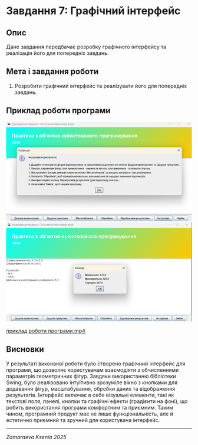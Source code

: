 # Завдання 7: Графічний інтерфейс 

## Опис
Дане завдання передбачає розробку графічного інтерфейсу та реалізація його для попередніх завдань.

## Мета і завдання роботи
1. Розробити графічний інтерфейс та реалізувати його для попередніх завдань. 


## Приклад роботи програми


![Знімок екрана 2025-04-02 174634.png](../image/%D0%97%D0%BD%D1%96%D0%BC%D0%BE%D0%BA%20%D0%B5%D0%BA%D1%80%D0%B0%D0%BD%D0%B0%202025-04-02%20174634.png)
![Знімок екрана 2025-04-02 174725.png](../image/%D0%97%D0%BD%D1%96%D0%BC%D0%BE%D0%BA%20%D0%B5%D0%BA%D1%80%D0%B0%D0%BD%D0%B0%202025-04-02%20174725.png)

[приклад роботи програми.mp4](../image/%D0%BF%D1%80%D0%B8%D0%BA%D0%BB%D0%B0%D0%B4%20%D1%80%D0%BE%D0%B1%D0%BE%D1%82%D0%B8%20%D0%BF%D1%80%D0%BE%D0%B3%D1%80%D0%B0%D0%BC%D0%B8.mp4)

## Висновки

У результаті виконаної роботи було створено графічний інтерфейс для програми, що дозволяє користувачам взаємодіяти з обчисленнями параметрів геометричних фігур. Завдяки використанню бібліотеки Swing, було реалізовано інтуїтивно зрозуміле вікно з кнопками для додавання фігур, масштабування, обробки даних та відображення результатів. Інтерфейс включає в себе візуальні елементи, такі як текстові поля, панелі, кнопки та графічні ефекти (градієнти на фоні), що робить використання програми комфортним та приємним. Таким чином, програмний продукт має не лише функціональність, але й естетично приємний та зручний для користувача інтерфейс.

---

*Zamaraeva Ksenia 2025*
